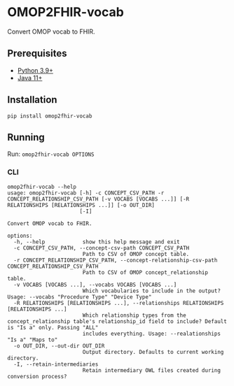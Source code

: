 # OMOP2FHIR-vocab
Convert OMOP vocab to FHIR.

## Prerequisites
* [Python 3.9+](https://www.python.org/downloads/)
* [Java 11+](https://www.oracle.com/java/technologies/javase/jdk11-archive-downloads.html)

## Installation
`pip install omop2fhir-vocab`

## Running
Run: `omop2fhir-vocab OPTIONS`

### CLI
```
omop2fhir-vocab --help
usage: omop2fhir-vocab [-h] -c CONCEPT_CSV_PATH -r CONCEPT_RELATIONSHIP_CSV_PATH [-v VOCABS [VOCABS ...]] [-R RELATIONSHIPS [RELATIONSHIPS ...]] [-o OUT_DIR]
                       [-I]

Convert OMOP vocab to FHIR.

options:
  -h, --help            show this help message and exit
  -c CONCEPT_CSV_PATH, --concept-csv-path CONCEPT_CSV_PATH
                        Path to CSV of OMOP concept table.
  -r CONCEPT_RELATIONSHIP_CSV_PATH, --concept-relationship-csv-path CONCEPT_RELATIONSHIP_CSV_PATH
                        Path to CSV of OMOP concept_relationship table.
  -v VOCABS [VOCABS ...], --vocabs VOCABS [VOCABS ...]
                        Which vocabularies to include in the output? Usage: --vocabs "Procedure Type" "Device Type"
  -R RELATIONSHIPS [RELATIONSHIPS ...], --relationships RELATIONSHIPS [RELATIONSHIPS ...]
                        Which relationship types from the concept_relationship table's relationship_id field to include? Default is "Is a" only. Passing "ALL"
                        includes everything. Usage: --realationships "Is a" "Maps to"
  -o OUT_DIR, --out-dir OUT_DIR
                        Output directory. Defaults to current working directory.
  -I, --retain-intermediaries
                        Retain intermediary OWL files created during conversion process?
```
